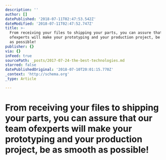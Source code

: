 ```yaml
---
description: ''
author: []
datePublished: '2018-07-11T02:47:53.542Z'
dateModified: '2018-07-11T02:47:52.747Z'
title: >-
  From receiving your files to shipping your parts, you can assure that our team
  ofexperts will make your prototyping and your production project, be as smooth
  as possible!
publisher: {}
via: {}
inFeed: true
sourcePath: _posts/2017-07-24-the-best-technologies.md
starred: false
datePublishedOriginal: '2018-07-10T20:01:15.770Z'
_context: 'http://schema.org'
_type: Article

---
```

# **From receiving your files to shipping your parts, you can assure that our team ofexperts will make your prototyping and your production project, be as smooth as possible!**